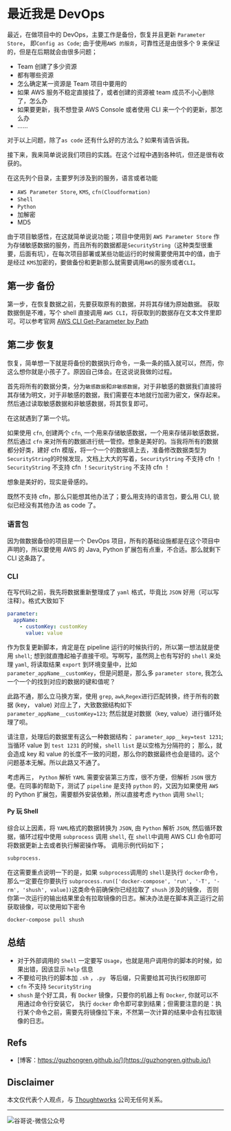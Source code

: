 # 最近我是 DevOps


最近，在做项目中的 DevOps，主要工作是备份，恢复并且更新 `Parameter Store`， 即`Config as Code`; 由于使用`AWS 的服务`，可靠性还是由很多个 9 来保证的，但是在后期就会由很多问题；

* Team 创建了多少资源
* 都有哪些资源
* 怎么确定某一资源是 Team 项目中要用的
* 如果 AWS 服务不稳定直接挂了，或者创建的资源被 team 成员不小心删除了，怎么办
* 如果要更新，我不想登录 AWS Console 或者使用 CLI 来一个个的更新，那怎么办
* ......

对于以上问题，除了`as code` 还有什么好的方法么？如果有请告诉我。

接下来，我来简单说说我们项目的实践。在这个过程中遇到各种坑，但还是很有收获的。

在这先列个目录，主要罗列涉及到的服务，语言或者功能

* `AWS Parameter Store`, `KMS`, `cfn(Cloudformation)`
* `Shell`
* `Python`
* 加解密
* MD5

由于项目敏感性，在这就简单说说功能；项目中使用到 `AWS Parameter Store` 作为存储敏感数据的服务，而且所有的数据都是`SecurityString`（这种类型很重要，后面有坑），在每次项目部署或某些功能运行的时候需要使用其中的值，由于是经过 `KMS`加密的，要做备份和更新那么就需要调用`AWS`的服务或者`CLI`。

## 第一步 备份

第一步，在恢复数据之前，先要获取原有的数据，并将其存储为原始数据。 获取数据倒是不难，写个 shell 直接调用 `AWS CLI`，将获取到的数据存在文本文件里即可。可以参考官网 [AWS CLI Get-Parameter by Path]()

## 第二步 恢复

恢复，简单想一下就是将备份的数据执行命令，一条一条的插入就可以，然而，你这么想你就是小孩子了。原因自己体会。在这说说我做的过程。

首先将所有的数据分类，分为`敏感数据`和`非敏感数据`，对于非敏感的数据我们直接将其存储为明文，对于非敏感的数据，我们需要在本地就行加密为密文，保存起来。然后通过读取敏感数据和非敏感数据，将其恢复即可。

在这就遇到了第一个坑。

如果使用 `cfn`, 创建两个 `cfn`, 一个用来存储敏感数据，一个用来存储非敏感数据，然后通过 `cfn` 来对所有的数据进行统一管控。想象是美好的。当我将所有的数据都分好类，建好 cfn 模版，将一个一个的数据填上去，准备修改数据类型为 `SecurityString`的时候发现，文档上大大的写着，`SecurityString` 不支持 cfn ！`SecurityString` 不支持 cfn ！`SecurityString` 不支持 cfn ！

想象是美好的，现实是骨感的。

既然不支持 cfn，那么只能想其他办法了；要么用支持的语言包，要么用 CLI, 貌似已经没有其他办法 as code 了。

### 语言包

因为做数据备份的项目是一个 DevOps 项目，所有的基础设施都是在这个项目中声明的，所以要使用 AWS 的 Java, Python 扩展包有点重，不合适。那么就剩下 CLI 这条路了。

### CLI

在写代码之前，我先将数据重新整理成了 `yaml` 格式，毕竟比 `JSON` 好用（可以写注释）。格式大致如下

```yaml
parameter:
  appName:
    - customKey: customKey
      value: value
````

作为恢复更新脚本，肯定是在 pipeline 运行的时候执行的，所以第一想法就是使用 `shell`; 想到就直撸起袖子直接干呗。写啊写，虽然网上也有写好的 `shell` 来处理 `yaml`, 将读取结果 `export` 到环境变量中，比如 `parameter_appName__customKey`，但是问题是，那么多 `parameter store`, 我怎么一个一个的找到对应的数据的键和值呢？

此路不通，那么立马换方案，使用 `grep`, `awk`,`Regex`进行匹配转换，终于所有的数据 (key， value) 对应上了，大致数据结构如下 `parameter_appName__customKey=123`; 然后就是对数据（key, value）进行循环处理了呗。

请注意，处理后的数据里有这么一种数据结构： `parameter_app__key=test 1231`; 当循环 value 到 `test 1231` 的时候，`shell` `list` 是以空格为分隔符的； 那么，就会造成 key 和 value 的长度不一致的问题，那么你的数据最终也会是错的。这个问题基本无解。所以此路又不通了。

考虑再三， `Python` 解析 `YAML` 需要安装第三方库，很不方便，但解析 `JSON` 很方便。在同事的帮助下，测试了 `pipeline` 是支持 `python` 的，又因为如果使用 `AWS` 的 Python 扩展包，需要额外安装依赖，所以直接考虑 `Python` 调用 `Shell`;

#### Py 玩 Shell

综合以上因素，将 `YAML`格式的数据转换为 `JSON`, 由 `Python` 解析 `JSON`, 然后循环数据，循环过程中使用 `subprocess` 调用 `shell`, 在 `shell`中调用 AWS CLI 命令即可将数据更新上去或者执行解密操作等。 调用示例代码如下；

```python
subprocess.
```

在这需要重点说明一下的是，如果 `subprocess`调用的 `shell`是执行 `docker`命令，那么一定要在你要执行 `subprocess.run(['docker-compose', 'run', '-T', '-rm', 'shush', value])`这类命令前确保你已经拉取了 `shush` 涉及的镜像， 否则你第一次运行的输出结果里会有拉取镜像的日志。解决办法是在脚本真正运行之前获取镜像，可以使用如下密令

```Shell
docker-compose pull shush
````

## 总结

* 对于外部调用的 `Shell` 一定要写 `Usage`，也就是用户调用你的脚本的时候，如果出错，因该显示 `help` 信息
* 不要给可执行的脚本加 `.sh` ，`.py ` 等后缀，只需要给其可执行权限即可
* `cfn` 不支持 `SecurityString`
* `shush` 是个好工具，有 `Docker` 镜像，只要你的机器上有 `Docker`, 你就可以不用通过命令行安装它， 执行 `docker` 命令即可拿到结果；但需要注意的是：执行某个命令之前，需要先将镜像拉下来，不然第一次计算的结果中会有拉取镜像的日志。

## Refs

* [博客：https://guzhongren.github.io/](https://guzhongren.github.io/)

## Disclaimer

本文仅代表个人观点，与 [Thoughtworks](https://www.Thoughtworks.com/) 公司无任何关系。

----
![谷哥说-微信公众号](https://cdn.jsdelivr.net/gh/guzhongren/data-hosting@master/20210819/扫码_搜索联合传播样式-白色版。ae9zxgscqcg.png)

